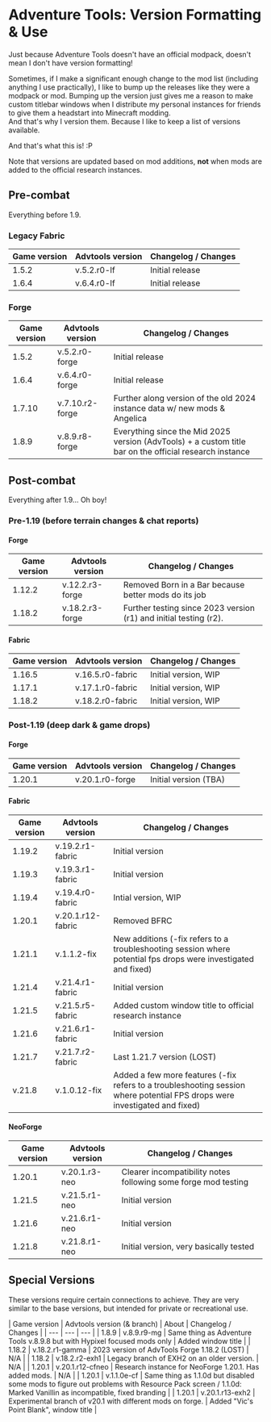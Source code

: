 # Adventure Tools: Version Formatting & Use
Just because Adventure Tools doesn't have an official modpack, doesn't mean I don't have version formatting!

Sometimes, if I make a significant enough change to the mod list (including anything I use practically), I like to bump up the releases like they were a modpack or mod. Bumping up the version just gives me a reason to make custom titlebar windows when I distribute my personal instances for friends to give them a headstart into Minecraft modding.  
And that's why I version them. Because I like to keep a list of versions available.

And that's what this is! :P

Note that versions are updated based on mod additions, **not** when mods are added to the official research instances.

## Pre-combat
Everything before 1.9.

### Legacy Fabric
| Game version | Advtools version | Changelog / Changes |
| --- | --- | --- |
| 1.5.2 | v.5.2.r0-lf | Initial release |
| 1.6.4 | v.6.4.r0-lf | Initial release |

### Forge
| Game version | Advtools version | Changelog / Changes |
| --- | --- | --- |
| 1.5.2 | v.5.2.r0-forge | Initial release |
| 1.6.4 | v.6.4.r0-forge | Initial release |
| 1.7.10 | v.7.10.r2-forge | Further along version of the old 2024 instance data w/ new mods & Angelica |
| 1.8.9 | v.8.9.r8-forge | Everything since the Mid 2025 version (AdvTools) + a custom title bar on the official research instance |

## Post-combat
Everything after 1.9... Oh boy!

### Pre-1.19 (before terrain changes & chat reports)

#### Forge
| Game version | Advtools version | Changelog / Changes |
| --- | --- | --- |
| 1.12.2 | v.12.2.r3-forge | Removed Born in a Bar because better mods do its job |
| 1.18.2 | v.18.2.r3-forge | Further testing since 2023 version (r1) and initial testing (r2). |

#### Fabric
| Game version | Advtools version | Changelog / Changes |
| --- | --- | --- |
| 1.16.5 | v.16.5.r0-fabric | Initial version, WIP |
| 1.17.1 | v.17.1.r0-fabric | Initial version, WIP |
| 1.18.2 | v.18.2.r0-fabric | Initial version, WIP |


### Post-1.19 (deep dark & game drops)

#### Forge
| Game version | Advtools version | Changelog / Changes |
| --- | --- | --- |
| 1.20.1 | v.20.1.r0-forge | Initial version (TBA) |

#### Fabric
<!-- TODO: do 1.19.0, 1.20.2 - 1.20.6 -->
| Game version | Advtools version | Changelog / Changes |
| --- | --- | --- |
| 1.19.2 | v.19.2.r1-fabric | Initial version |
| 1.19.3 | v.19.3.r1-fabric | Initial version |
| 1.19.4 | v.19.4.r0-fabric | Intial version, WIP |
| 1.20.1 | v.20.1.r12-fabric | Removed BFRC |
| 1.21.1 | v.1.1.2-fix | New additions (-fix refers to a troubleshooting session where potential fps drops were investigated and fixed) |
| 1.21.4 | v.21.4.r1-fabric | Initial version |
| 1.21.5 | v.21.5.r5-fabric | Added custom window title to official research instance |
| 1.21.6 | v.21.6.r1-fabric | Initial version |
| 1.21.7 | v.21.7.r2-fabric | Last 1.21.7 version (LOST) |
| v.21.8 | v.1.0.12-fix | Added a few more features (-fix refers to a troubleshooting session where potential FPS drops were investigated and fixed) |

#### NeoForge
<!-- TODO: 1.20.2 - 1.20.6, 1.21.1+ -->

| Game version | Advtools version | Changelog / Changes |
| --- | --- | --- |
| 1.20.1 | v.20.1.r3-neo | Clearer incompatibility notes following some forge mod testing |
| 1.21.5 | v.21.5.r1-neo | Initial version |
| 1.21.6 | v.21.6.r1-neo | Initial version |
| 1.21.8 | v.21.8.r1-neo | Initial version, very basically tested |

## Special Versions
These versions require certain connections to achieve. They are very similar to the base versions, but intended for private or recreational use.

| Game version | Advtools version (& branch) | About | Changelog / Changes |
| --- | --- | --- |
| 1.8.9 | v.8.9.r9-mg | Same thing as Adventure Tools v.8.9.8 but with Hypixel focused mods only | Added window title |
| 1.18.2 | v.18.2.r1-gamma | 2023 version of AdvTools Forge 1.18.2 (LOST) | N/A |
| 1.18.2 | v.18.2.r2-exh1 | Legacy branch of EXH2 on an older version. | N/A |
| 1.20.1 | v.20.1.r12-cfneo | Research instance for NeoForge 1.20.1. Has added mods. | N/A |
| 1.20.1 | v.1.1.0e-cf | Same thing as 1.1.0d but disabled some mods to figure out problems with Resource Pack screen / 1.1.0d: Marked Vanillin as incompatible, fixed branding |
| 1.20.1 | v.20.1.r13-exh2 | Experimental branch of v20.1 with different mods on forge. | Added "Vic's Point Blank", window title |
